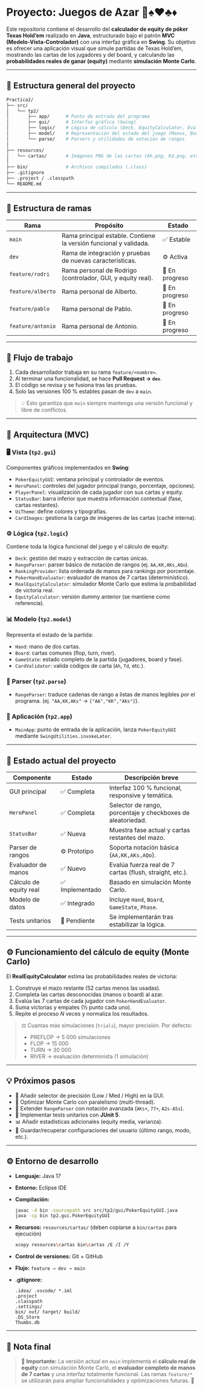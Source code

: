 # Proyecto: Juegos de Azar 🎲♠️♥️♣️♦️

Este repositorio contiene el desarrollo del **calculador de equity de póker Texas Hold’em** realizado en **Java**, estructurado bajo el patrón **MVC (Modelo-Vista-Controlador)** con una interfaz gráfica en **Swing**.
Su objetivo es ofrecer una aplicación visual que simule partidas de Texas Hold’em, mostrando las cartas de los jugadores y del board, y calculando las **probabilidades reales de ganar (equity)** mediante **simulación Monte Carlo**.

---

## 📂 Estructura general del proyecto

```bash
Practica2/
├── src/
│   └── tp2/
│       ├── app/      # Punto de entrada del programa
│       ├── gui/      # Interfaz gráfica (Swing)
│       ├── logic/    # Lógica de cálculo (Deck, EquityCalculator, Evaluador, etc.)
│       ├── model/    # Representación del estado del juego (Manos, Board, GameState)
│       └── parse/    # Parsers y utilidades de notación de rangos
│
├── resources/
│   └── cartas/       # Imágenes PNG de las cartas (Ah.png, Kd.png, etc.)
│
├── bin/              # Archivos compilados (.class)
├── .gitignore
├── .project / .classpath
└── README.md
```

---

## 🌿 Estructura de ramas

| Rama              | Propósito                                                         | Estado         |
| ----------------- | ----------------------------------------------------------------- | -------------- |
| `main`            | Rama principal estable. Contiene la versión funcional y validada. | ✅ Estable      |
| `dev`             | Rama de integración y pruebas de nuevas características.          | ⚙️ Activa      |
| `feature/rodri`   | Rama personal de Rodrigo (controlador, GUI, y equity real).       | 🧱 En progreso |
| `feature/alberto` | Rama personal de Alberto.                                         | 🧱 En progreso |
| `feature/pablo`   | Rama personal de Pablo.                                           | 🧱 En progreso |
| `feature/antonio` | Rama personal de Antonio.                                         | 🧱 En progreso |

---

## 🧭 Flujo de trabajo

1. Cada desarrollador trabaja en su rama `feature/<nombre>`.
2. Al terminar una funcionalidad, se hace **Pull Request → `dev`**.
3. El código se revisa y se fusiona tras las pruebas.
4. Solo las versiones 100 % estables pasan de `dev` a `main`.

> 💡 Esto garantiza que `main` siempre mantenga una versión funcional y libre de conflictos.

---

## 🧱 Arquitectura (MVC)

### 🖥️ Vista (`tp2.gui`)

Componentes gráficos implementados en **Swing**:

* `PokerEquityGUI`: ventana principal y controlador de eventos.
* `HeroPanel`: controles del jugador principal (rango, porcentaje, opciones).
* `PlayerPanel`: visualización de cada jugador con sus cartas y equity.
* `StatusBar`: barra inferior que muestra información contextual (fase, cartas restantes).
* `UiTheme`: define colores y tipografías.
* `CardImages`: gestiona la carga de imágenes de las cartas (caché interna).

### ⚙️ Lógica (`tp2.logic`)

Contiene toda la lógica funcional del juego y el cálculo de equity:

* `Deck`: gestión del mazo y extracción de cartas únicas.
* `RangeParser`: parser básico de notación de rangos (ej. `AA,KK,AKs,AQo`).
* `RankingProvider`: lista ordenada de manos para rankings por porcentaje.
* `PokerHandEvaluator`: evaluador de manos de 7 cartas (determinístico).
* `RealEquityCalculator`: simulador Monte Carlo que estima la probabilidad de victoria real.
* `EquityCalculator`: versión dummy anterior (se mantiene como referencia).

### 📊 Modelo (`tp2.model`)

Representa el estado de la partida:

* `Hand`: mano de dos cartas.
* `Board`: cartas comunes (flop, turn, river).
* `GameState`: estado completo de la partida (jugadores, board y fase).
* `CardValidator`: valida códigos de carta (`Ah`, `Td`, etc.).

### 🧩 Parser (`tp2.parse`)

* `RangeParser`: traduce cadenas de rango a listas de manos legibles por el programa.
  (ej. `"AA,KK,AKs"` → `["AA","KK","AKs"]`).

### 🚀 Aplicación (`tp2.app`)

* `MainApp`: punto de entrada de la aplicación, lanza `PokerEquityGUI` mediante `SwingUtilities.invokeLater`.

---

## 🧮 Estado actual del proyecto

| Componente             | Estado         | Descripción breve                                           |
| ---------------------- | -------------- | ----------------------------------------------------------- |
| GUI principal          | ✅ Completa     | Interfaz 100 % funcional, responsive y temática.            |
| `HeroPanel`            | ✅ Completa     | Selector de rango, porcentaje y checkboxes de aleatoriedad. |
| `StatusBar`            | ✅ Nueva        | Muestra fase actual y cartas restantes del mazo.            |
| Parser de rangos       | ⚙️ Prototipo   | Soporta notación básica (`AA,KK,AKs,AQo`).                  |
| Evaluador de manos     | ✅ Nuevo        | Evalúa fuerza real de 7 cartas (flush, straight, etc.).     |
| Cálculo de equity real | ✅ Implementado | Basado en simulación Monte Carlo.                           |
| Modelo de datos        | ✅ Integrado    | Incluye `Hand`, `Board`, `GameState`, `Phase`.              |
| Tests unitarios        | 🚧 Pendiente   | Se implementarán tras estabilizar la lógica.                |

---

## ⚙️ Funcionamiento del cálculo de equity (Monte Carlo)

El **RealEquityCalculator** estima las probabilidades reales de victoria:

1. Construye el mazo restante (52 cartas menos las usadas).
2. Completa las cartas desconocidas (manos o board) al azar.
3. Evalúa las 7 cartas de cada jugador con `PokerHandEvaluator`.
4. Suma victorias y empates (½ punto cada uno).
5. Repite el proceso *N* veces y normaliza los resultados.

> ⚖️ Cuantas más simulaciones (`trials`), mayor precisión.
> Por defecto:
>
> * PREFLOP → 5 000 simulaciones
> * FLOP → 15 000
> * TURN → 30 000
> * RIVER → evaluación determinista (1 simulación)

---

## 💡 Próximos pasos

* 🔧 Añadir selector de precisión (Low / Med / High) en la GUI.
* 🧮 Optimizar Monte Carlo con paralelismo (multi-thread).
* 🧠 Extender `RangeParser` con notación avanzada (`AKs+`, `77+`, `A2s-A5s`).
* 🧪 Implementar tests unitarios con **JUnit 5**.
* 📊 Añadir estadísticas adicionales (equity media, varianza).
* 💾 Guardar/recuperar configuraciones del usuario (último rango, modo, etc.).

---

## ⚙️ Entorno de desarrollo

* **Lenguaje:** Java 17
* **Entorno:** Eclipse IDE
* **Compilación:**

  ```bash
  javac -d bin -sourcepath src src/tp2/gui/PokerEquityGUI.java
  java -cp bin tp2.gui.PokerEquityGUI
  ```
* **Recursos:** `resources/cartas/` (deben copiarse a `bin/cartas` para ejecución)

  ```bash
  xcopy resources\cartas bin\cartas /E /I /Y
  ```
* **Control de versiones:** Git + GitHub
* **Flujo:** `feature → dev → main`
* **.gitignore:**

  ```
  .idea/ .vscode/ *.iml
  .project
  .classpath
  .settings/
  bin/ out/ target/ build/
  .DS_Store
  Thumbs.db
  ```

---

## 🧠 Nota final

> 💬 **Importante:**
> La versión actual en `main` implementa el **cálculo real de equity** con simulación Monte Carlo, el **evaluador completo de manos de 7 cartas** y una interfaz totalmente funcional.
> Las ramas `feature/*` se utilizarán para ampliar funcionalidades y optimizaciones futuras. 🚀

